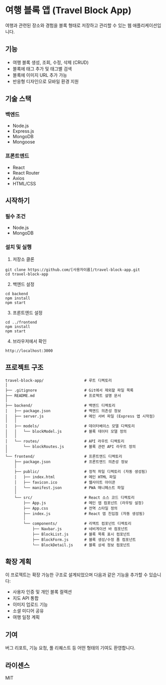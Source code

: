 # 여행 블록 앱 (Travel Block App)

여행과 관련된 장소와 경험을 블록 형태로 저장하고 관리할 수 있는 웹 애플리케이션입니다.

## 기능

- 여행 블록 생성, 조회, 수정, 삭제 (CRUD)
- 블록에 태그 추가 및 태그별 검색
- 블록에 이미지 URL 추가 가능
- 반응형 디자인으로 모바일 환경 지원

## 기술 스택

### 백엔드
- Node.js
- Express.js
- MongoDB
- Mongoose

### 프론트엔드
- React
- React Router
- Axios
- HTML/CSS

## 시작하기

### 필수 조건
- Node.js
- MongoDB

### 설치 및 실행

1. 저장소 클론
```
git clone https://github.com/[사용자이름]/travel-block-app.git
cd travel-block-app
```

2. 백엔드 설정
```
cd backend
npm install
npm start
```

3. 프론트엔드 설정
```
cd ../frontend
npm install
npm start
```

4. 브라우저에서 확인
```
http://localhost:3000
```

## 프로젝트 구조

```
travel-block-app/                  # 루트 디렉토리
│
├── .gitignore                     # Git에서 제외할 파일 목록
├── README.md                      # 프로젝트 설명 문서
│
├── backend/                       # 백엔드 디렉토리
│   ├── package.json               # 백엔드 의존성 정보
│   ├── server.js                  # 메인 서버 파일 (Express 앱 시작점)
│   │
│   ├── models/                    # 데이터베이스 모델 디렉토리
│   │   └── blockModel.js          # 블록 데이터 모델 정의
│   │
│   └── routes/                    # API 라우트 디렉토리
│       └── blockRoutes.js         # 블록 관련 API 라우트 정의
│
└── frontend/                      # 프론트엔드 디렉토리
    ├── package.json               # 프론트엔드 의존성 정보
    │
    ├── public/                    # 정적 파일 디렉토리 (자동 생성됨)
    │   ├── index.html             # 메인 HTML 파일
    │   ├── favicon.ico            # 웹사이트 아이콘
    │   └── manifest.json          # PWA 매니페스트 파일
    │
    └── src/                       # React 소스 코드 디렉토리
        ├── App.js                 # 메인 앱 컴포넌트 (라우팅 설정)
        ├── App.css                # 전역 스타일 정의
        ├── index.js               # React 앱 진입점 (자동 생성됨)
        │
        └── components/            # 리액트 컴포넌트 디렉토리
            ├── Navbar.js          # 네비게이션 바 컴포넌트
            ├── BlockList.js       # 블록 목록 표시 컴포넌트
            ├── BlockForm.js       # 블록 생성/수정 폼 컴포넌트
            └── BlockDetail.js     # 블록 상세 정보 컴포넌트
```

## 확장 계획

이 프로젝트는 확장 가능한 구조로 설계되었으며 다음과 같은 기능을 추가할 수 있습니다:

- 사용자 인증 및 개인 블록 컬렉션
- 지도 API 통합
- 이미지 업로드 기능
- 소셜 미디어 공유
- 여행 일정 계획

## 기여

버그 리포트, 기능 요청, 풀 리퀘스트 등 어떤 형태의 기여도 환영합니다.

## 라이센스

MIT
